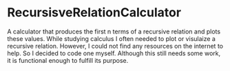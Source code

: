 # RecursisveRelationCalculator
A calculator that produces the first n terms of a recursive relation and plots these values.
While studying calculus I often needed to plot or visulaize a recursive relation.
However, I could not find any resources on the internet to help. So I decided to code one myself.
Although this still needs some work, it is functional enough to fulfill its purpose.
